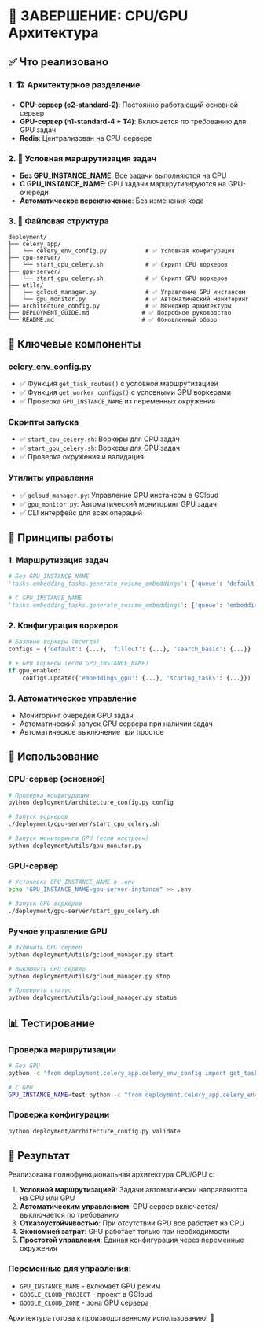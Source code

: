 # 🏁 ЗАВЕРШЕНИЕ: CPU/GPU Архитектура

## ✅ Что реализовано

### 1. 🏗️ Архитектурное разделение
- **CPU-сервер (e2-standard-2)**: Постоянно работающий основной сервер
- **GPU-сервер (n1-standard-4 + T4)**: Включается по требованию для GPU задач
- **Redis**: Централизован на CPU-сервере

### 2. 🔄 Условная маршрутизация задач
- **Без GPU_INSTANCE_NAME**: Все задачи выполняются на CPU
- **С GPU_INSTANCE_NAME**: GPU задачи маршрутизируются на GPU-очереди
- **Автоматическое переключение**: Без изменения кода

### 3. 📂 Файловая структура
```
deployment/
├── celery_app/
│   └── celery_env_config.py           # ✅ Условная конфигурация
├── cpu-server/
│   └── start_cpu_celery.sh            # ✅ Скрипт CPU воркеров
├── gpu-server/
│   └── start_gpu_celery.sh            # ✅ Скрипт GPU воркеров
├── utils/
│   ├── gcloud_manager.py              # ✅ Управление GPU инстансом
│   └── gpu_monitor.py                 # ✅ Автоматический мониторинг
├── architecture_config.py             # ✅ Менеджер архитектуры
├── DEPLOYMENT_GUIDE.md               # ✅ Подробное руководство
└── README.md                         # ✅ Обновленный обзор
```

## 🔧 Ключевые компоненты

### celery_env_config.py
- ✅ Функция `get_task_routes()` с условной маршрутизацией
- ✅ Функция `get_worker_configs()` с условными GPU воркерами
- ✅ Проверка `GPU_INSTANCE_NAME` из переменных окружения

### Скрипты запуска
- ✅ `start_cpu_celery.sh`: Воркеры для CPU задач
- ✅ `start_gpu_celery.sh`: Воркеры для GPU задач
- ✅ Проверка окружения и валидация

### Утилиты управления
- ✅ `gcloud_manager.py`: Управление GPU инстансом в GCloud
- ✅ `gpu_monitor.py`: Автоматический мониторинг GPU задач
- ✅ CLI интерфейс для всех операций

## 🎯 Принципы работы

### 1. Маршрутизация задач
```python
# Без GPU_INSTANCE_NAME
'tasks.embedding_tasks.generate_resume_embeddings': {'queue': 'default'}

# С GPU_INSTANCE_NAME
'tasks.embedding_tasks.generate_resume_embeddings': {'queue': 'embeddings_gpu'}
```

### 2. Конфигурация воркеров
```python
# Базовые воркеры (всегда)
configs = {'default': {...}, 'fillout': {...}, 'search_basic': {...}}

# + GPU воркеры (если GPU_INSTANCE_NAME)
if gpu_enabled:
    configs.update({'embeddings_gpu': {...}, 'scoring_tasks': {...}})
```

### 3. Автоматическое управление
- Мониторинг очередей GPU задач
- Автоматический запуск GPU сервера при наличии задач
- Автоматическое выключение при простое

## 🚀 Использование

### CPU-сервер (основной)
```bash
# Проверка конфигурации
python deployment/architecture_config.py config

# Запуск воркеров
./deployment/cpu-server/start_cpu_celery.sh

# Запуск мониторинга GPU (если настроен)
python deployment/utils/gpu_monitor.py
```

### GPU-сервер
```bash
# Установка GPU_INSTANCE_NAME в .env
echo "GPU_INSTANCE_NAME=gpu-server-instance" >> .env

# Запуск GPU воркеров
./deployment/gpu-server/start_gpu_celery.sh
```

### Ручное управление GPU
```bash
# Включить GPU сервер
python deployment/utils/gcloud_manager.py start

# Выключить GPU сервер
python deployment/utils/gcloud_manager.py stop

# Проверить статус
python deployment/utils/gcloud_manager.py status
```

## 📊 Тестирование

### Проверка маршрутизации
```bash
# Без GPU
python -c "from deployment.celery_app.celery_env_config import get_task_routes; print(get_task_routes())"

# С GPU
GPU_INSTANCE_NAME=test python -c "from deployment.celery_app.celery_env_config import get_task_routes; print(get_task_routes())"
```

### Проверка конфигурации
```bash
python deployment/architecture_config.py validate
```

## 🎉 Результат

Реализована полнофункциональная архитектура CPU/GPU с:

1. **Условной маршрутизацией**: Задачи автоматически направляются на CPU или GPU
2. **Автоматическим управлением**: GPU сервер включается/выключается по требованию
3. **Отказоустойчивостью**: При отсутствии GPU все работает на CPU
4. **Экономией затрат**: GPU работает только при необходимости
5. **Простотой управления**: Единая конфигурация через переменные окружения

### Переменные для управления:
- `GPU_INSTANCE_NAME` - включает GPU режим
- `GOOGLE_CLOUD_PROJECT` - проект в GCloud
- `GOOGLE_CLOUD_ZONE` - зона GPU сервера

Архитектура готова к производственному использованию! 🚀
